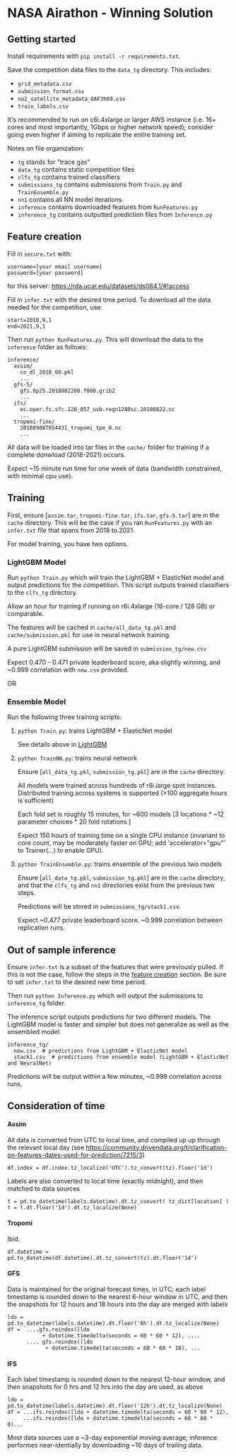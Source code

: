 # NASA Airathon - Winning Solution

## Getting started

Install requirements with `pip install -r requirements.txt`.

Save the competition data files to the `data_tg` directory. This includes:
- `grid_metadata.csv`
- `submission_format.csv`
- `no2_satellite_metadata_0AF3h09.csv`
- `train_labels.csv`

It's recommended to run on c6i.4xlarge or larger AWS instance (i.e. 16+ cores and most importantly, 1Gbps or higher network speed); consider going even higher if aiming to replicate the entire training set.

Notes on file organization:
- `tg` stands for "trace gas"
- `data_tg` contains static competition files
- `clfs_tg` contains trained classifiers
- `submissions_tg` contains submissions from `Train.py` and `TrainEnsemble.py`
- `nn1` contains all NN model iterations
- `inference` contains downloaded features from `RunFeatures.py`
- `inference_tg` contains outputted prediction files from `Inference.py`


## Feature creation

Fill in `secure.txt` with:
```
username=[your email username]
password=[your password]
```
for this server: https://rda.ucar.edu/datasets/ds084.1/#!access

Fill in `infer.txt` with the desired time period. To download all the data needed for the competition, use:
```
start=2018,9,1
end=2021,9,1
```

Then run `python RunFeatures.py`. This will download the data to the `inference` folder as follows:
```
inference/
  assim/
    co_dl_2018_08.pkl
    ...
  gfs-5/
    gfs.0p25.2018082200.f000.grib2
    ...
  ifs/
    ec.oper.fc.sfc.128_057_uvb.regn1280sc.20180822.nc
    ...
  tropomi-fine/
    20180908T054431_tropomi_tpe_0.nc
    ...
```

All data will be loaded into tar files in the `cache/` folder for training if a complete donwload (2018-2021) occurs.

Expect ~15 minute run time for one week of data (bandwidth constrained, with minimal cpu use).

## Training

First, ensure [`assim.tar`, `tropomi-fine.tar`, `ifs.tar`, `gfs-5.tar`] are in the `cache` directory. This will be the case if you ran `RunFeatures.py` with an `infer.txt` file that spans from 2018 to 2021.

For model training, you have two options.

### LightGBM Model

Run `python Train.py` which will train the LightGBM + ElasticNet model and output predictions for the competition. This script outputs trained classifiers to the `clfs_tg` directory.

Allow an hour for training if running on r6i.4xlarge (16-core / 128 GB) or comparable.

The features will be cached in `cache/all_data_tg.pkl` and `cache/submission.pkl` for use in neural network training.

A pure LightGBM submission will be saved in `submission_tg/new.csv`

Expect 0.470 - 0.471 private leaderboard score, aka slightly winning, and ~0.999 correlation with `new.csv` provided.

OR

### Ensemble Model

Run the following three training scripts:

1. `python Train.py`: trains LightGBM + ElasticNet model

	See details above in [LightGBM](#lightgbm-model)

2. `python TrainNN.py`: trains neural network 

	Ensure [`all_data_tg.pkl`, `submission_tg.pkl`] are in the `cache` directory.

	All models were trained across hundreds of r6i.large spot instances. Distributed training across systems is supported (>100 aggregate hours is sufficient)

	Each fold set is roughly 15 minutes, for ~600 models
	[3 locations * ~12 parameter choices * 20 fold rotations ]

	Expect 150 hours of training time on a single CPU instance (invariant to core count, may be moderately faster on GPU; add 'accelerator="gpu"' to Trainer(...) to enable GPU). 

3. `python TrainEnsemble.py`: trains ensemble of the previous two models

	Ensure [`all_data_tg.pkl`, `submission_tg.pkl`] are in the `cache` directory, and that the `clfs_tg` and `nn1` directories exist from the previous two steps.

	Predictions will be stored in `submissions_tg/stack1.csv`. 

	Expect ~0.477 private leaderboard score. ~0.999 correlation between replication runs.

## Out of sample inference

Ensure `infer.txt` is a subset of the features that were previously pulled. If this is not the case, follow the steps in the [feature creation](#feature-creation) section. Be sure to set `infer.txt` to the desired new time period.

Then run `python Inference.py` which will output the submissions to `inference_tg` folder.

The inference script outputs predictions for two different models. The LightGBM model is faster and simpler but does not generalize as well as the ensembled model.
```
inference_tg/
  new.csv  # predictions from LightGBM + ElasticNet model
  stack1.csv  # predictions from ensemble model (LightGBM + ElasticNet and NeuralNet)
```	

Predictions will be output within a few minutes, ~0.999 correlation across runs.

## Consideration of time

#### Assim

All data is converted from UTC to local time, and compiled up up through the relevant local day (see https://community.drivendata.org/t/clarification-on-features-dates-used-for-prediction/7215/3)

```
df.index = df.index.tz_localize('UTC').tz_convert(tz).floor('1d')
```

Labels are also converted to local time (exactly midnight), and then matched to data sources

```
t = pd.to_datetime(labels.datetime).dt.tz_convert( tz_dict[location] )
t = t.dt.floor('1d').dt.tz_localize(None)
```

#### Tropomi

Ibid.

```
df.datetime = pd.to_datetime(df.datetime).dt.tz_convert(tz).dt.floor('1d')
```

#### GFS

Data is maintained for the original forecast times, in UTC; each label timestamp is rounded down to the nearest 6-hour window in UTC, and then the snapshots for 12 hours and 18 hours into the day are merged with labels

```
ldo = pd.to_datetime(labels.datetime).dt.floor('6h').dt.tz_localize(None)
df =  ....gfs.reindex([ldo
		   + datetime.timedelta(seconds = 60 * 60 * 12), ....
	  .... gfs.reindex([ldo
			+ datetime.timedelta(seconds = 60 * 60 * 18), ...
```

#### IFS

Each label timestamp is rounded down to the nearest 12-hour window, and then snapshots for 0 hrs and 12 hrs into the day are used, as above

```
ldo = pd.to_datetime(labels.datetime).dt.floor('12h').dt.tz_localize(None)
df = ...ifs.reindex([ldo + datetime.timedelta(seconds = 60 * 60 * 12), 
	 ...ifs.reindex([ldo + datetime.timedelta(seconds = 60 * 60 * 0)...
```

Most data sources use a ~3-day exponential moving average; inference performes near-identially by downloading ~10 days of trailing data.